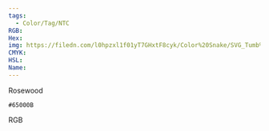```yaml
---
tags:
  - Color/Tag/NTC
RGB:
Hex:
img: https://filedn.com/l0hpzxl1f01yT7GHxtF8cyk/Color%20Snake/SVG_Tumb%20Mass%20No%20Name/65000B.svg
CMYK:
HSL:
Name:
---
```

Rosewood
```palette
#65000B
```
RGB
